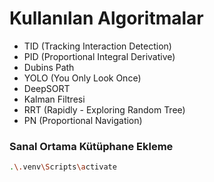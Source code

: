 # Kullanılan Algoritmalar

- TID (Tracking Interaction Detection)
- PID (Proportional Integral Derivative)
- Dubins Path
- YOLO (You Only Look Once)
- DeepSORT
- Kalman Filtresi
- RRT (Rapidly - Exploring Random Tree)
- PN (Proportional Navigation)

### Sanal Ortama Kütüphane Ekleme

```bash
.\.venv\Scripts\activate
```
